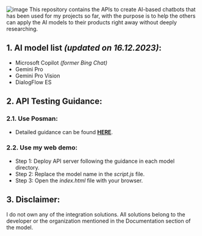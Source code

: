 ![image](https://i.imgur.com/aQYdqzj.png)
This repository contains the APIs to create AI-based chatbots that has been used for my projects so far, with the purpose is to help the others can apply the AI models to their products right away without deeply researching.

## 1. AI model list *(updated on 16.12.2023)*:
- Microsoft Copilot *(former Bing Chat)*
- Gemini Pro
- Gemini Pro Vision
- DialogFlow ES

## 2. API Testing Guidance:
### 2.1. Use Posman:
- Detailed guidance can be found [**HERE**](https://apidog.com/blog/how-to-use-postman-for-api-testing/).

### 2.2. Use my web demo:
- Step 1: Deploy API server following the guidance in each model directory.
- Step 2: Replace the model name in the *script.js* file.
- Step 3: Open the *index.html* file with your browser.

## 3. Disclaimer:
I do not own any of the integration solutions. All solutions belong to the developer or the organization mentioned in the Documentation section of the model.

